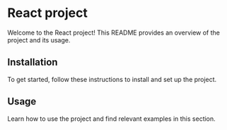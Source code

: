 # React project

Welcome to the React project! This README provides an overview of the project and its usage.

## Installation

To get started, follow these instructions to install and set up the project.

## Usage

Learn how to use the project and find relevant examples in this section.
